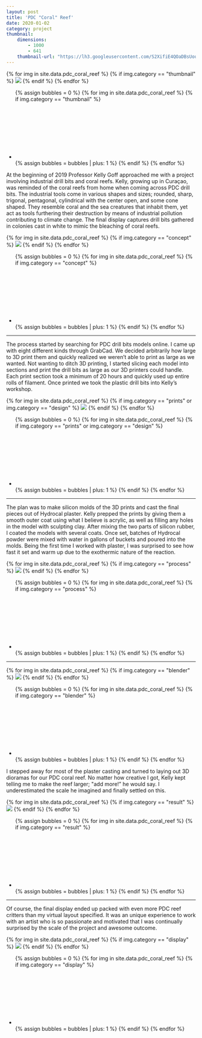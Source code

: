 ```yaml
---
layout: post
title: 'PDC "Coral" Reef'
date: 2020-01-02
category: project
thumbnail: 
    dimensions: 
        - 1000
        - 641
    thumbnail-url: "https://lh3.googleusercontent.com/S2XifiE4QOaDBsUouRMlkOMYK7cqdp1EVHx1WeCgbrQSrCteLfp7DriU9hNtAEaM06JVOztqtthAfdHX-22kKzcZXuPnXtLzqQZqIJv1ntkhAnkXxwm9drB_CsxJLrPmgelPfzQ7pPE=w1920-h1080"
---
```


<main>
    <div>
        <div id="thumbnail" class="slide-gallery">
        {% for img in site.data.pdc_coral_reef %}
            {% if img.category == "thumbnail" %}
                <img class="slides" src="{{img.img-url}}">
            {% endif %}
        {% endfor %}
        <ul class="controls">
            {% assign bubbles = 0 %}
                {% for img in site.data.pdc_coral_reef %}
                    {% if img.category == "thumbnail" %}
                        <li class="slide-bubble highlight hide" onclick="currentSlide({{bubbles}}, '#thumbnail')" onmouseover="currentSlide({{bubbles}}, '#thumbnail')">
                            <svg><circle/></svg> 
                        </li>
                        {% assign bubbles = bubbles | plus: 1 %}
                    {% endif %}
                {% endfor %}
        </ul>
    </div>
    <p>
        At the beginning of 2019 Professor Kelly Goff approached me with a project involving industrial drill bits and coral reefs. Kelly, growing up in Curaçao, was reminded of the coral reefs from home when coming across PDC drill bits. The industrial tools come in various shapes and sizes; rounded, sharp, trigonal, pentagonal, cylindrical with the center open, and some cone shaped. They resemble coral and the sea creatures that inhabit them, yet act as tools furthering their destruction by means of industrial pollution contributing to climate change. The final display captures drill bits gathered in colonies cast in white to mimic the bleaching of coral reefs.
    </p>
    <div>
        <div id="concept" class="slide-gallery">
        {% for img in site.data.pdc_coral_reef %}
            {% if img.category == "concept" %}
                <img class="slides" src="{{img.img-url}}">
            {% endif %}
        {% endfor %}
        <ul class="controls">
            {% assign bubbles = 0 %}
                {% for img in site.data.pdc_coral_reef %}
                    {% if img.category == "concept" %}
                        <li class="slide-bubble highlight hide" onclick="currentSlide({{bubbles}}, '#concept')" onmouseover="currentSlide({{bubbles}}, '#concept')">
                            <svg><circle/></svg> 
                        </li>
                        {% assign bubbles = bubbles | plus: 1 %}
                    {% endif %}
                {% endfor %}
        </ul>
    </div>
    <hr>
    <p>
        The process started by searching for PDC drill bits models online. I came up with eight different kinds through GrabCad. We decided arbitrarily how large to 3D print them and quickly realized we weren’t able to print as large as we wanted. Not wanting to ditch 3D printing, I started slicing each model into sections and print the drill bits as large as our 3D printers could handle. Each print section took a minimum of 20 hours and quickly used up entire rolls of filament. Once printed we took the plastic drill bits into Kelly’s workshop.
    </p>
    <div>
        <div id="prints" class="slide-gallery">
        {% for img in site.data.pdc_coral_reef %}
            {% if img.category == "prints" or img.category == "design" %}
                <img class="slides" src="{{img.img-url}}">
            {% endif %}
        {% endfor %}
        <ul class="controls">
            {% assign bubbles = 0 %}
                {% for img in site.data.pdc_coral_reef %}
                    {% if img.category == "prints" or img.category == "design" %}
                        <li class="slide-bubble highlight show" onclick="currentSlide({{bubbles}}, '#prints')" onmouseover="currentSlide({{bubbles}}, '#prints')">
                            <svg><circle/></svg> 
                        </li>
                        {% assign bubbles = bubbles | plus: 1 %}
                    {% endif %}
                {% endfor %}
        </ul>
    </div>
    <hr>
    <p>
        The plan was to make silicon molds of the 3D prints and cast the final pieces out of Hydrocal plaster. Kelly prepped the prints by giving them a smooth outer coat using what I believe is acrylic, as well as filling any holes in the model with sculpting clay. After mixing the two parts of silicon rubber, I coated the models with several coats. Once set, batches of Hydrocal powder were mixed with water in gallons of buckets and poured into the molds. Being the first time I worked with plaster, I was surprised to see how fast it set and warm up due to the exothermic nature of the reaction. 
    </p>
    <div>
        <div id="process" class="slide-gallery">
        {% for img in site.data.pdc_coral_reef %}
            {% if img.category == "process" %}
                <img class="slides" src="{{img.img-url}}">
            {% endif %}
        {% endfor %}
        <ul class="controls">
            {% assign bubbles = 0 %}
                {% for img in site.data.pdc_coral_reef %}
                    {% if img.category == "process" %}
                        <li class="slide-bubble highlight show" onclick="currentSlide({{bubbles}}, '#process')" onmouseover="currentSlide({{bubbles}}, '#process')">
                            <svg><circle/></svg> 
                        </li>
                        {% assign bubbles = bubbles | plus: 1 %}
                    {% endif %}
                {% endfor %}
        </ul>
    </div>
    <hr>
    <div>
        <div id="blender" class="slide-gallery">
        {% for img in site.data.pdc_coral_reef %}
            {% if img.category == "blender" %}
                <img class="slides" src="{{img.img-url}}">
            {% endif %}
        {% endfor %}
        <ul class="controls">
            {% assign bubbles = 0 %}
                {% for img in site.data.pdc_coral_reef %}
                    {% if img.category == "blender" %}
                        <li class="slide-bubble highlight show" onclick="currentSlide({{bubbles}}, '#blender')" onmouseover="currentSlide({{bubbles}}, '#blender')">
                            <svg><circle/></svg> 
                        </li>
                        {% assign bubbles = bubbles | plus: 1 %}
                    {% endif %}
                {% endfor %}
        </ul>
    </div>
    <p>
        I stepped away for most of the plaster casting and turned to laying out 3D dioramas for our PDC coral reef. No matter how creative I got, Kelly kept telling me to make the reef larger; "add more!” he would say. I underestimated the scale he imagined and finally settled on this.
    </p>
    <div>
        <div id="result" class="slide-gallery">
        {% for img in site.data.pdc_coral_reef %}
            {% if img.category == "result" %}
                <img class="slides" src="{{img.img-url}}">
            {% endif %}
        {% endfor %}
        <ul class="controls">
            {% assign bubbles = 0 %}
                {% for img in site.data.pdc_coral_reef %}
                    {% if img.category == "result" %}
                        <li class="slide-bubble highlight show" onclick="currentSlide({{bubbles}}, '#result')" onmouseover="currentSlide({{bubbles}}, '#result')">
                            <svg><circle/></svg> 
                        </li>
                        {% assign bubbles = bubbles | plus: 1 %}
                    {% endif %}
                {% endfor %}
        </ul>
    </div>
    <hr>
    <p>
        Of course, the final display ended up packed with even more PDC reef critters than my virtual layout specified. It was an unique experience to work with an artist who is so passionate and motivated that I was continually surprised by the scale of the project and awesome outcome. 
    </p>
    <div>
        <div id="display" class="slide-gallery">
        {% for img in site.data.pdc_coral_reef %}
            {% if img.category == "display" %}
                <img class="slides" src="{{img.img-url}}">
            {% endif %}
        {% endfor %}
        <ul class="controls">
            {% assign bubbles = 0 %}
                {% for img in site.data.pdc_coral_reef %}
                    {% if img.category == "display" %}
                        <li class="slide-bubble highlight show" onclick="currentSlide({{bubbles}}, '#display')" onmouseover="currentSlide({{bubbles}}, '#display')">
                            <svg><circle/></svg> 
                        </li>
                        {% assign bubbles = bubbles | plus: 1 %}
                    {% endif %}
                {% endfor %}
        </ul>
    </div>